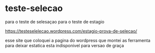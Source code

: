 # teste-selecao
para o teste de selesaçao 
 para o teste de estagio 
 
 
 https://testeselelecao.wordpress.com/estagio-prova-de-selecao/
 
 
 
 esse site que coloquei a pagina do wordpress que montei as ferramenta para deixar estatica esta indisponivel para versao de graça 
